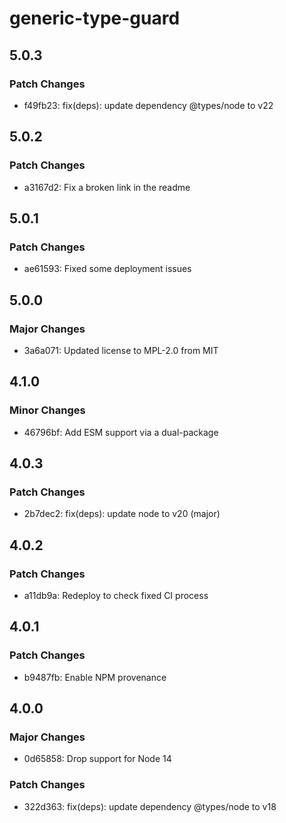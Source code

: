 # generic-type-guard

## 5.0.3

### Patch Changes

- f49fb23: fix(deps): update dependency @types/node to v22

## 5.0.2

### Patch Changes

- a3167d2: Fix a broken link in the readme

## 5.0.1

### Patch Changes

- ae61593: Fixed some deployment issues

## 5.0.0

### Major Changes

- 3a6a071: Updated license to MPL-2.0 from MIT

## 4.1.0

### Minor Changes

- 46796bf: Add ESM support via a dual-package

## 4.0.3

### Patch Changes

- 2b7dec2: fix(deps): update node to v20 (major)

## 4.0.2

### Patch Changes

- a11db9a: Redeploy to check fixed CI process

## 4.0.1

### Patch Changes

- b9487fb: Enable NPM provenance

## 4.0.0

### Major Changes

- 0d65858: Drop support for Node 14

### Patch Changes

- 322d363: fix(deps): update dependency @types/node to v18
